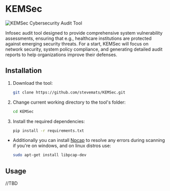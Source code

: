# KEMSec

![KEMSec Cybersecurity Audit Tool](https://ciiblog.in/wp-content/uploads/2024/03/Cyber-Security-in-the-Industry-1024x280.png)

Infosec audit tool designed to provide comprehensive system vulnerability assessments, ensuring that e.g., healthcare institutions are protected against emerging security threats. For a start, KEMSec will focus on network security, system policy compliance, and generating detailed audit reports to help organizations improve their defenses.

## Installation

1. Download the tool:

   ```bash
   git clone https://github.com/stevemats/KEMSec.git
   ```

2. Change current working directory to the tool's folder:

   ```bash
   cd KEMSec
   ```

3. Install the required dependencies:

   ```bash
   pip install -r requirements.txt
   ```

- Additionally you can install [Npcap](https://npcap.com/#download) to resolve any errors during scanning if you're on windows, and on linux distros use:

  ```bash
  sudo apt-get install libpcap-dev
  ```

## Usage

//TBD
